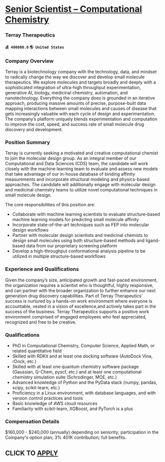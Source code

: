 # [Senior Scientist – Computational Chemistry](https://www.remotewlb.com/apply/senior-scientist-computational-chemistry)  
### Terray Therapeutics  
#### `💰 400000.0` `🌎 United States`  

### Company Overview

Terray is a biotechnology company with the technology, data, and mindset to radically change the way we discover and develop small molecule therapeutics. We explore molecules and targets broadly and deeply with a sophisticated integration of ultra-high throughput experimentation, generative AI, biology, medicinal chemistry, automation, and nanotechnology. Everything the company does is grounded in an iterative approach, producing massive amounts of precise, purpose-built data mapping interactions between small molecules and causes of disease that gets increasingly valuable with each cycle of design and experimentation. The company’s platform uniquely blends experimentation and computation to improve the cost, speed, and success rate of small molecule drug discovery and development.

### Position Summary

Terray is currently seeking a motivated and creative computational chemist to join the molecular design group. As an integral member of our Computational and Data Sciences (CDS) team, the candidate will work closely with the machine learning team to evaluate and assess new models that take advantage of our in-house database of binding affinity measurements and incorporate structural modeling and physics-based approaches. The candidate will additionally engage with molecular design and medicinal chemistry teams to utilize novel computational techniques in small molecule design.

The core responsibilities of this position are:

  * Collaborate with machine learning scientists to evaluate structure-based machine learning models for predicting small molecule affinity
  * Incorporate state-of-the-art techniques such as FEP into molecular design workflows
  * Partner with molecular design scientists and medicinal chemists to design small molecules using both structure-based methods and ligand-based data from our proprietary screening platform
  * Develop a high-throughput conformational analysis pipeline to be utilized in multiple structure-based workflows

### Experience and Qualifications

Given the company’s size, anticipated growth and fast-paced environment, the organization requires a scientist who is thoughtful, highly responsive, and can partner with the broader organization to further enhance our next generation drug discovery capabilities. Part of Terray Therapeutics’ success is nurtured by a hands-on work environment where everyone is accountable, vested in a vision of excellence,and actively takes part in the success of the business. Terray Therapeutics supports a positive work environment comprised of engaged employees who feel appreciated, recognized and free to be creative.

### Qualifications

  * PhD in Computational Chemistry, Computer Science, Applied Math, or related quantitative field
  * Skilled with RDKit and at least one docking software (AutoDock Vina, rDock, etc.)
  * Skilled with at least one quantum chemistry software package (Gaussian, Q-Chem, pyscf, etc.) and at least one computational chemistry simulation suite (Schrodinger, MOE, etc.)
  * Advanced knowledge of Python and the PyData stack (numpy, pandas, scipy, scikit-learn, etc.)
  * Proficiency in a Linux environment, with database languages, and with version control practices and tools
  * Basic knowledge of AWS cloud resources
  * Familiarity with scikit-learn, XGBoost, and PyTorch is a plus 

### Compensation Details

$160,000 - $240,000 (annually) depending on seniority; participation in the Company's option plan; 3% 401K contribution; full benefits.

  
## CLICK TO [APPLY](https://www.remotewlb.com/apply/senior-scientist-computational-chemistry)

